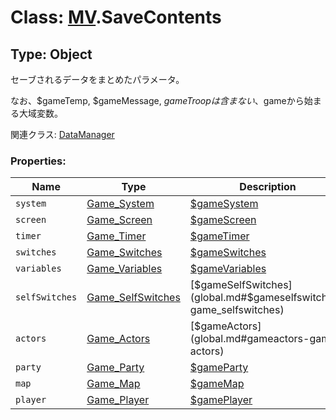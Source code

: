# Class: [MV](MV.md).SaveContents

## Type: Object
セーブされるデータをまとめたパラメータ。

なお、$gameTemp, $gameMessage, $gameTroop は含まない、$gameから始まる大域変数。

関連クラス: [DataManager](DataManager.md)


### Properties:

| Name | Type | Description |
| --- | --- | --- |
| `system` | [Game_System](Game_System.md) | [$gameSystem](global.md#gamesystem-game_system) |
| `screen` | [Game_Screen](Game_Screen.md) | [$gameScreen](global.md#gamescreen-game_screen) |
| `timer` | [Game_Timer](Game_Timer.md) | [$gameTimer](global.md#gametimer-game_timer) |
| `switches` | [Game_Switches](Game_Switches.md) | [$gameSwitches](global.md#gameswitches-game_switches) |
| `variables` | [Game_Variables](Game_Variables.md) | [$gameVariables](global.md#gamevariables-game_variables) |
| `selfSwitches` | [Game_SelfSwitches](Game_SelfSwitches.md) | [$gameSelfSwitches](global.md#$gameselfswitches-game_selfswitches) |
| `actors` | [Game_Actors](Game_Actors.md) | [$gameActors](global.md#gameactors-game_ actors)  |
| `party` | [Game_Party](Game_Party.md) | [$gameParty](global.md#gameparty-game_party) |
| `map` | [Game_Map](Game_Map.md) |  [$gameMap](global.md#gamemap-game_map) |
| `player` | [Game_Player](Game_Player.md) | [$gamePlayer](global.md#gameplayer-game_player) |
